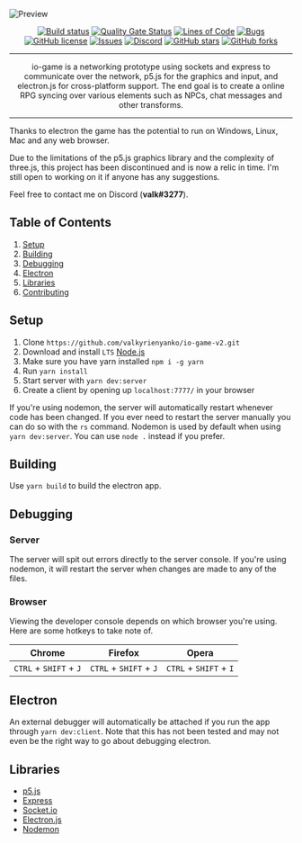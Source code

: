 ![Preview](https://i.imgur.com/a4xPtfI.png)

<div align="center">
  
  [![Build status][build]][build-url]
  [![Quality Gate Status][quality]][quality-url]
  [![Lines of Code][lines]][lines-url]
  [![Bugs][bugs]][bugs-url]
  [![GitHub license][license]][license-url]
  [![Issues][issues]][issues-url]
  [![Discord][discord]][discord-url]
  [![GitHub stars][stars]][stars-url]
  [![GitHub forks][forks]][forks-url]
  
</div>

---

<p align="center"> io-game is a networking prototype using sockets and express to communicate over the network, p5.js for the graphics and input, and electron.js for cross-platform support. The end goal is to create a online RPG syncing over various elements such as NPCs, chat messages and other transforms.
    <br> 
</p>

---

Thanks to electron the game has the potential to run on Windows, Linux, Mac and any web browser.

Due to the limitations of the p5.js graphics library and the complexity of three.js, this project has been discontinued and is now a relic in time. I'm still open to working on it if anyone has any suggestions.

Feel free to contact me on Discord (**valk#3277**).

## Table of Contents
1. [Setup](#setup)
2. [Building](#building)
3. [Debugging](#debugging)
4. [Electron](#electron)
5. [Libraries](#libraries)
6. [Contributing](https://github.com/valkyrienyanko/io-game/blob/master/.github/CONTRIBUTING.md)

## Setup

1. Clone `https://github.com/valkyrienyanko/io-game-v2.git`
2. Download and install `LTS` [Node.js](https://nodejs.org/en/)
3. Make sure you have yarn installed `npm i -g yarn`
4. Run `yarn install`
5. Start server with `yarn dev:server`
6. Create a client by opening up `localhost:7777/` in your browser

If you're using nodemon, the server will automatically restart whenever code has been changed. If you ever need to restart the server manually you can do so with the `rs` command.
Nodemon is used by default when using `yarn dev:server`. You can use `node .` instead if you prefer.

## Building

Use `yarn build` to build the electron app.

## Debugging

### Server

The server will spit out errors directly to the server console. If you're using nodemon, it will restart the server when changes are made to any of the files.

### Browser

Viewing the developer console depends on which browser you're using. Here are some hotkeys to take note of.

| Chrome                 | Firefox               | Opera                  |
| ---------------------- | --------------------- | ---------------------- |
| `CTRL` + `SHIFT` + `J` | `CTRL` + `SHIFT` + `J`| `CTRL` + `SHIFT` + `I` |

## Electron

An external debugger will automatically be attached if you run the app through `yarn dev:client`. Note that this has not been tested and may not even be the right way to go about debugging electron.

## Libraries

- [p5.js](https://p5js.org/reference/)
- [Express](https://expressjs.com/en/api.html)
- [Socket.io](https://socket.io/docs/)
- [Electron.js](https://electronjs.org/docs)
- [Nodemon](https://github.com/remy/nodemon/blob/master/README.md)

[build]: https://ci.appveyor.com/api/projects/status/uwamqaupefdfe3ho?svg=true
[build-url]: https://ci.appveyor.com/project/valkyrienyanko/io-game
[quality]: https://sonarcloud.io/api/project_badges/measure?project=valkyrienyanko_io-game&metric=alert_status
[quality-url]: https://sonarcloud.io/dashboard?id=valkyrienyanko_io-game
[lines]: https://sonarcloud.io/api/project_badges/measure?project=valkyrienyanko_io-game&metric=ncloc
[lines-url]: https://sonarcloud.io/dashboard?id=valkyrienyanko_io-game
[bugs]: https://sonarcloud.io/api/project_badges/measure?project=valkyrienyanko_io-game&metric=bugs
[bugs-url]: https://sonarcloud.io/dashboard?id=valkyrienyanko_io-game
[license]: https://img.shields.io/github/license/valkyrienyanko/io-game?color=brightgreen
[license-url]: https://github.com/valkyrienyanko/io-game/blob/master/LICENSE
[issues]: https://img.shields.io/github/issues/valkyrienyanko/io-game
[issues-url]: https://github.com/valkyrienyanko/io-game/issues
[discord]: https://img.shields.io/discord/453710350454620160.svg
[discord-url]: https://discord.gg/thMupbv
[stars]: https://img.shields.io/github/stars/valkyrienyanko/io-game?color=brightgreen
[stars-url]: https://github.com/valkyrienyanko/io-game/stargazers
[forks]: https://img.shields.io/github/forks/valkyrienyanko/io-game?color=brightgreen
[forks-url]: https://github.com/valkyrienyanko/io-game/network
